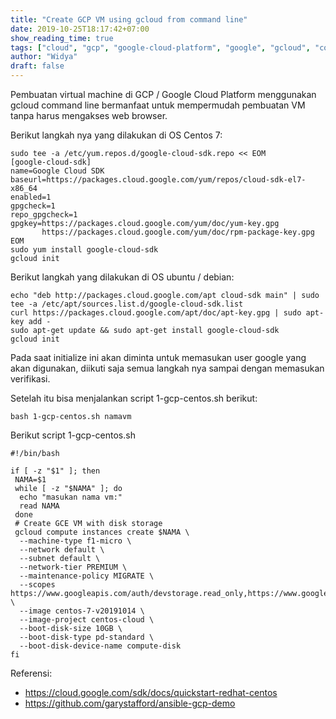 ```yaml
---
title: "Create GCP VM using gcloud from command line"
date: 2019-10-25T18:17:42+07:00
show_reading_time: true
tags: ["cloud", "gcp", "google-cloud-platform", "google", "gcloud", "command", "bash", "script"]
author: "Widya"
draft: false
---
```


Pembuatan virtual machine di GCP / Google Cloud Platform menggunakan gcloud command line bermanfaat untuk mempermudah pembuatan VM tanpa harus mengakses web browser.

Berikut langkah nya yang dilakukan di OS Centos 7:
```
sudo tee -a /etc/yum.repos.d/google-cloud-sdk.repo << EOM
[google-cloud-sdk]
name=Google Cloud SDK
baseurl=https://packages.cloud.google.com/yum/repos/cloud-sdk-el7-x86_64
enabled=1
gpgcheck=1
repo_gpgcheck=1
gpgkey=https://packages.cloud.google.com/yum/doc/yum-key.gpg
       https://packages.cloud.google.com/yum/doc/rpm-package-key.gpg
EOM
sudo yum install google-cloud-sdk
gcloud init
```
Berikut langkah yang dilakukan di OS ubuntu / debian:
```
echo "deb http://packages.cloud.google.com/apt cloud-sdk main" | sudo tee -a /etc/apt/sources.list.d/google-cloud-sdk.list
curl https://packages.cloud.google.com/apt/doc/apt-key.gpg | sudo apt-key add -
sudo apt-get update && sudo apt-get install google-cloud-sdk
gcloud init
```
Pada saat initialize ini akan diminta untuk memasukan user google yang akan digunakan, diikuti saja semua langkah nya sampai dengan memasukan verifikasi.

Setelah itu bisa menjalankan script 1-gcp-centos.sh berikut:
```
bash 1-gcp-centos.sh namavm
```
Berikut script 1-gcp-centos.sh
```
#!/bin/bash

if [ -z "$1" ]; then
 NAMA=$1
 while [ -z "$NAMA" ]; do
  echo "masukan nama vm:"
  read NAMA
 done
 # Create GCE VM with disk storage
 gcloud compute instances create $NAMA \
  --machine-type f1-micro \
  --network default \
  --subnet default \
  --network-tier PREMIUM \
  --maintenance-policy MIGRATE \
  --scopes https://www.googleapis.com/auth/devstorage.read_only,https://www.googleapis.com/auth/logging.write,https://www.googleapis.com/auth/monitoring.write,https://www.googleapis.com/auth/servicecontrol,https://www.googleapis.com/auth/service.management.readonly,https://www.googleapis.com/auth/trace.append \
  --image centos-7-v20191014 \
  --image-project centos-cloud \
  --boot-disk-size 10GB \
  --boot-disk-type pd-standard \
  --boot-disk-device-name compute-disk
fi
```

Referensi:

* https://cloud.google.com/sdk/docs/quickstart-redhat-centos
* https://github.com/garystafford/ansible-gcp-demo
